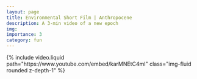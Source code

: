 ```yaml
---
layout: page
title: Environmental Short Film | Anthropocene
description: A 3-min video of a new epoch
img:
importance: 3
category: fun
---
```


<div class="row">
    <div class="col-sm mt-3 mt-md-0">
        {% include video.liquid path="https://www.youtube.com/embed/karMNEtC4mI" class="img-fluid rounded z-depth-1" %}
    </div>
</div>